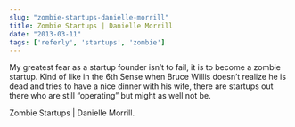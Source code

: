 ```yaml
---
slug: "zombie-startups-danielle-morrill"
title: Zombie Startups | Danielle Morrill
date: "2013-03-11"
tags: ['referly', 'startups', 'zombie']
---
```

My greatest fear as a startup founder isn’t to fail, it is to become a zombie startup. Kind of like in the 6th Sense when Bruce Willis doesn’t realize he is dead and tries to have a nice dinner with his wife, there are startups out there who are still “operating” but might as well not be.

Zombie Startups | Danielle Morrill.

 

 
